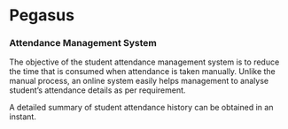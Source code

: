 # Pegasus
### Attendance Management System 

The objective of the student attendance management system is to reduce the time that is consumed when attendance is taken manually. 
Unlike the manual process, an online system easily helps management to analyse student’s attendance details as per requirement.

A detailed summary of student attendance history can be obtained in an instant.
